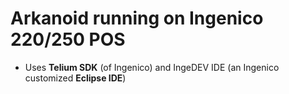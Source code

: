 # Arkanoid running on Ingenico 220/250 POS
* Uses **Telium SDK** (of Ingenico) and IngeDEV IDE (an Ingenico customized **Eclipse IDE**)